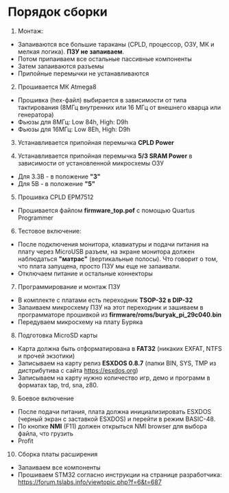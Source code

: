# Порядок сборки

1) Монтаж:
- Запаиваются все большие тараканы (CPLD, процессор, ОЗУ, МК и мелкая логика). **ПЗУ не запаиваем**.
- Потом припаиваем все остальные пассивные компоненты
- Затем запаиваются разъемы
- Припойные перемычки не устанавливаются

2) Прошивается МК Atmega8
- Прошивка (hex-файл) выбирается в зависимости от типа тактирования (8МГц внутренних или 16 МГц от внешнего кварца или генератора)
- Фьюзы для 8МГц: Low 84h, High: D9h
- Фьюзы для 16МГц: Low 8Eh, High: D9h

3) Устанавливается припойная перемычка **CPLD Power**

4) Устанавливается припойная перемычка **5/3 SRAM Power** в зависимости от установленной микросхемы ОЗУ
- Для 3.3В - в положение **"3"**
- Для 5В - в положение **"5"**

5) Прошивка CPLD EPM7512
- Прошивается файлом **firmware_top.pof** с помощью Quartus Programmer

6) Тестовое включение:
- После подключения монитора, клавиатуры и подачи питания на плату через MicroUSB разъем, на экране монитора должен наблюдаться **"матрас"** (вертикальные полосы). Что говорит о том, что плата запущена, просто ПЗУ мы еще не запаивали.
- Отключаем питание и остальные коннекторы

7) Программирование и монтаж ПЗУ
- В комплекте с платами есть переходник **TSOP-32 в DIP-32**
- Запаиваем микросхему ПЗУ на этот переходник и зашиваем в программаторе прошивкой из **firmware/roms/buryak_pi_29c040.bin**
- Передуваем микросхему на плату Буряка

8) Подготовка MicroSD карты
- Карта должна быть отформатирована в **FAT32** (никаких EXFAT, NTFS и прочей экзотики)
- Записываем на карту релиз **ESXDOS 0.8.7** (папки BIN, SYS, TMP из дистрибутива с сайта https://esxdos.org)
- Записываем на карту нужно количество игр, демо и программ в форматах tap, trd, sna, z80.

9) Боевое включение
- После подачи питания, плата должна инициализировать ESXDOS (черный экран с заставкой ESXDOS) и перейти в режим BASIC-48.
- По кнопке **NMI** (F11) должен открыться NMI browser для выбора файла, что грузить
- Profit

10) Сборка платы расширения 
- Запаиваем все компоненты
- Прошиваем STM32 согласно инструкции на странице разработчика: https://forum.tslabs.info/viewtopic.php?f=6&t=687
